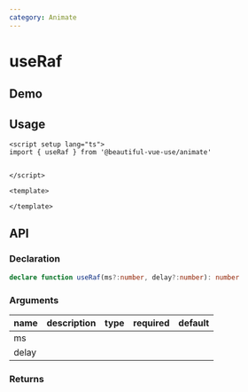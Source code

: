```yaml
---
category: Animate
---
```


# useRaf

## Demo

## Usage

```vue
<script setup lang="ts">
import { useRaf } from '@beautiful-vue-use/animate'


</script>

<template>

</template>

```

## API

### Declaration

```ts
declare function useRaf(ms?:number, delay?:number): number

```

### Arguments

| name | description | type | required | default |
| ----- | -----  | -----  | -----  | -----  |
| ms |
| delay |

### Returns
